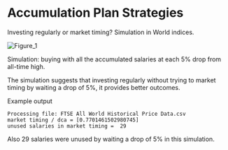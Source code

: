 # Accumulation Plan Strategies
Investing regularly or market timing? Simulation in World indices.

![Figure_1](https://github.com/zkivo/accumulation-plan-strategies/assets/58048638/691bab8d-45f9-4efc-9f92-cb7aebe91195)

Simulation: buying with all the accumulated salaries at each 5% drop from all-time high.

The simulation suggests that investing regularly without trying to market timing by waiting a drop of 5%, it provides better outcomes.

Example output
```
Processing file: FTSE All World Historical Price Data.csv
market timing / dca = [0.7701461502980745]
unused salaries in market timing =  29
```

Also 29 salaries were unused by waiting a drop of 5% in this simulation. 
